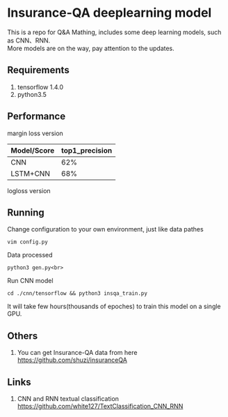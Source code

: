 Insurance-QA deeplearning model
======
This is a repo for Q&A Mathing, includes some deep learning models, such as CNN、RNN.<br>
More models are on the way, pay attention to the updates.<br>

## Requirements
1. tensorflow 1.4.0<br>
2. python3.5<br>

## Performance
margin loss version<br>

Model/Score | top1_precision
------------ | -------------
CNN | 62%
LSTM+CNN | 68%

logloss version<br>

## Running
Change configuration to your own environment, just like data pathes<br>
    
    vim config.py

Data processed<br>
   
    python3 gen.py<br>
    
Run CNN model<br>

    cd ./cnn/tensorflow && python3 insqa_train.py
    
It will take few hours(thousands of epoches) to train this model on a single GPU.<br>
    
## Others
1. You can get Insurance-QA data from here https://github.com/shuzi/insuranceQA<br>

## Links
1. CNN and RNN textual classification  https://github.com/white127/TextClassification_CNN_RNN<br>


